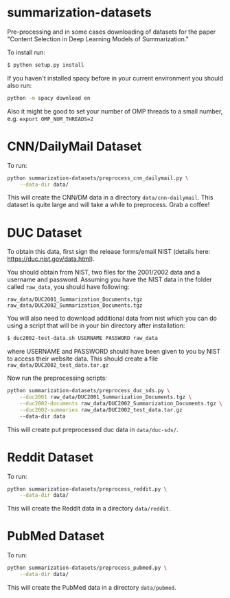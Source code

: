 summarization-datasets
======================
Pre-processing and in some cases downloading of datasets for the paper "Content Selection in Deep 
Learning Models of Summarization."

To install run:
```sh
$ python setup.py install
```

If you haven't installed spacy before in your current environment you should also run:
```sh
python -m spacy download en
```

Also it might be good to set your number of OMP threads to a small number, e.g. `export OMP_NUM_THREADS=2`

# CNN/DailyMail Dataset
To run:
```sh
python summarization-datasets/preprocess_cnn_dailymail.py \
    --data-dir data/
```
This will create the CNN/DM data in a directory `data/cnn-dailymail`.
This dataset is quite large and will take a while to preprocess. Grab a coffee!

# DUC Dataset

To obtain this data, first sign the release forms/email NIST 
(details here: https://duc.nist.gov/data.html).  

You should obtain from NIST, two files for the 2001/2002 data and a username and password.
Assuming you have the NIST data in the folder called `raw_data`, you should have following:
```
raw_data/DUC2001_Summarization_Documents.tgz
raw_data/DUC2002_Summarization_Documents.tgz
```
You will also need to download additional data from nist which you can do using a script
that will be in your bin directory after installation:
```sh
$ duc2002-test-data.sh USERNAME PASSWORD raw_data
```
where USERNAME and PASSWORD should have been given to you by NIST to access their website data.
This should create a file `raw_data/DUC2002_test_data.tar.gz`

Now run the preprocessing scripts:

```sh
python summarization-datasets/preprocess_duc_sds.py \
    --duc2001 raw_data/DUC2001_Summarization_Documents.tgz \
    --duc2002-documents raw_data/DUC2002_Summarization_Documents.tgz \
    --duc2002-summaries raw_data/DUC2002_test_data.tar.gz 
    --data-dir data
```

This will create put preprocessed duc data in `data/duc-sds/`.
 
# Reddit Dataset

To run:
```sh
python summarization-datasets/preprocess_reddit.py \
    --data-dir data/
```
This will create the Reddit data in a directory `data/reddit`. 
 
# PubMed Dataset

To run:
```sh
python summarization-datasets/preprocess_pubmed.py \
    --data-dir data/
```
This will create the PubMed data in a directory `data/pubmed`.

